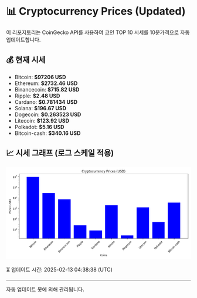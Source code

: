 
# 📊 Cryptocurrency Prices (Updated)

이 리포지토리는 CoinGecko API를 사용하여 코인 TOP 10 시세를 10분가격으로 자동 업데이트합니다.

## 💰 현재 시세
- Bitcoin: **$97206 USD**
- Ethereum: **$2732.46 USD**
- Binancecoin: **$715.82 USD**
- Ripple: **$2.48 USD**
- Cardano: **$0.781434 USD**
- Solana: **$196.67 USD**
- Dogecoin: **$0.263523 USD**
- Litecoin: **$123.92 USD**
- Polkadot: **$5.16 USD**
- Bitcoin-cash: **$340.16 USD**

## 📈 시세 그래프 (로그 스케일 적용)
![Crypto Prices](crypto_prices.png)

⏳ 업데이트 시간: 2025-02-13 04:38:38 (UTC)

---
자동 업데이트 봇에 의해 관리됩니다.
